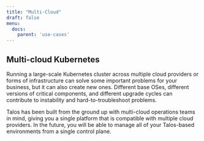 ```yaml
---
title: "Multi-Cloud"
draft: false
menu:
  docs:
    parent: 'use-cases'
---
```


## Multi-cloud Kubernetes

Running a large-scale Kubernetes cluster across multiple cloud providers or forms of infrastructure can solve some important problems for your business, but it can also create new ones.
Different base OSes, different versions of critical components, and different upgrade cycles can contribute to instability and hard-to-troubleshoot problems.

Talos has been built from the ground up with multi-cloud operations teams in mind, giving you a single platform that is compatible with multiple cloud providers.
In the future, you will be able to manage all of your Talos-based environments from a single control plane.
